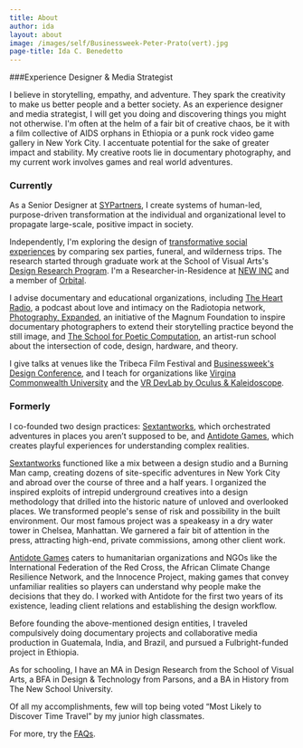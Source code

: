 ```yaml
---
title: About
author: ida
layout: about
image: /images/self/Businessweek-Peter-Prato(vert).jpg
page-title: Ida C. Benedetto
---
```


###Experience Designer & Media Strategist

I believe in storytelling, empathy, and adventure. They spark the creativity to make us better people and a better society. As an experience designer and media strategist, I will get you doing and discovering things you might not otherwise. I'm often at the helm of a fair bit of creative chaos, be it with a film collective of AIDS orphans in Ethiopia or a punk rock video game gallery in New York City. I accentuate potential for the sake of greater impact and stability. My creative roots lie in documentary photography, and my current work involves games and real world adventures. 

<h3 class="subheader">Currently</h3>

As a Senior Designer at <a href="https://www.sypartners.com/" target="_blank">SYPartners</a>, I create systems of human-led, purpose-driven transformation at the individual and organizational level to propagate large-scale, positive impact in society.   

Independently, I'm exploring the design of [transformative social experiences](/2016/04/sex-death-survival/) by comparing sex parties, funeral, and wilderness trips. The research started through graduate work at the School of Visual Arts's <a href="http://designresearch.sva.edu/program/" target="_blank">Design Research Program</a>. I'm a Researcher-in-Residence at <a href="http://www.newinc.org/"  target="_blank">NEW INC</a> and a member of <a href="http://orbital.nyc/"  target="_blank">Orbital</a>.

I advise documentary and educational organizations, including <a href="http://theheartradio.org/" target="_blank">The Heart Radio</a>, a podcast about love and intimacy on the Radiotopia network, <a href="http://magnumfoundation.org/photoex/" target="_blank">Photography, Expanded</a>, an initiative of the Magnum Foundation to inspire documentary photographers to extend their storytelling practice beyond the still image, and <a title="School For Poetic Computation" href="http://sfpc.io/" target="_blank">The School for Poetic Computation</a>, an artist-run school about the intersection of code, design, hardware, and theory.   

I give talks at venues like the Tribeca Film Festival and [Businessweek's Design Conference](http://www.bloomberg.com/news/videos/2016-06-02/bloomberg-businessweek-design-2016-ida-benedetto), and I teach for organizations like [Virgina Commonwealth University](https://github.com/idamantium/ExperienceDesign) and the [VR DevLab by Oculus & Kaleidoscope](http://kaleidovr.com/2016devlab).  

<h3 class="subheader">Formerly</h3>

I co­-founded two design practices: [Sextantworks](http://sextantworks.com/), which orchestrated adventures in places you aren’t supposed to be, and [Antidote Games](http://playistheantidote.com/), which creates playful experiences for understanding complex realities. 

[Sextantworks](http://sextantworks.com/) functioned like a mix between a design studio and a Burning Man camp, creating dozens of site-specific adventures in New York City and abroad over the course of three and a half years. I organized the inspired exploits of intrepid underground creatives into a design methodology that drilled into the historic nature of unloved and overlooked places. We transformed people's sense of risk and possibility in the built environment. Our most famous project was a speakeasy in a dry water tower in Chelsea, Manhattan. We garnered a fair bit of attention in the press, attracting high-end, private commissions, among other client work.  

[Antidote Games](http://playistheantidote.com/) caters to humanitarian organizations and NGOs like the International Federation of the Red Cross, the African Climate Change Resilience Network, and the Innocence Project, making games that convey unfamiliar realities so players can understand why people make the decisions that they do. I worked with Antidote for the first two years of its existence, leading client relations and establishing the design workflow.  

Before founding the above-mentioned design entities, I traveled compulsively doing documentary projects and collaborative media production in Guatemala, India, and Brazil, and pursued a Fulbright-funded project in Ethiopia. 

As for schooling, I have an MA in Design Research from the School of Visual Arts, a BFA in Design & Technology from Parsons, and a BA in History from The New School University.

Of all my accomplishments, few will top being voted &#8220;Most Likely to Discover Time Travel&#8221; by my junior high classmates.

For more, try the [FAQs](/faq.html).
